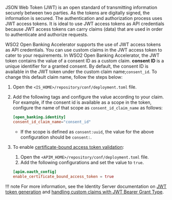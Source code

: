 JSON Web Token (JWT) is an open standard of transmitting information securely between two parties. As the tokens 
are digitally signed, the information is secured. The authentication and authorization process uses JWT access tokens. 
It is ideal to use JWT access tokens as API credentials because JWT access tokens can carry claims (data) that are used 
in order to authenticate and authorize requests.

WSO2 Open Banking Accelerator supports the use of JWT access tokens as API credentials. You can use custom claims in the 
JWT access token to cater to your requirements. In WSO2 Open Banking Accelerator, the JWT token contains the value of a 
consent ID as a custom claim. **consent ID** is a unique identifier for a granted consent. By default, the consent ID is 
available in the JWT token under the custom claim name;`consent_id`. To change this default claim name, follow the steps 
below:

1. Open the `<IS_HOME>/repository/conf/deployment.toml` file.
2. Add the following tags and configure the value according to your claim. For example, if the consent id is available 
as a scope in the token, configure the name of that scope as `consent_id_claim_name` as follows: 

    ``` toml
    [open_banking.identity]
    consent_id_claim_name="consent_id"
    ```
   
   - If the scope is defined as `consent:uuid`, the value for the above configuration should be `consent:`.
   
3. To enable [certificate-bound access token validation](../learn/token-authentication.md#certificate-bound-access-tokens):

    1. Open the `<APIM_HOME>/repository/conf/deployment.toml` file.
    2. Add the following configurations and set the value to `true`.
    ``` toml
    [apim.oauth_config]
    enable_certificate_bound_access_token = true
    ```
   
!!! note
    For more information, see the Identity Server documentation on [JWT token generation](https://is.docs.wso2.com/en/5.11.0/learn/jwt-token-generation/#jwt-token-generation) 
    and [handling custom claims with JWT Bearer Grant Type](https://is.docs.wso2.com/en/5.11.0/learn/handling-custom-claims-with-the-jwt-bearer-grant-type/#handling-custom-claims-with-the-jwt-bearer-grant-type).
